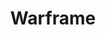 ---
title: Warframe
crosslinks:
- livven
- RivenFrame
- WarframeRunway
- IAmA
- xkcd
- wartrade
- NSFWarframe
- memeframe
- warframeclanrecruit
- Pay_Respects
- MandachordMelodies
- modnews
- teenagers
- DestinyTheGame
- ResearchedHema
- gaming
- pcmasterrace
- leagueoflegends
- Games
- SpaceNinjasPlsIgnore
---